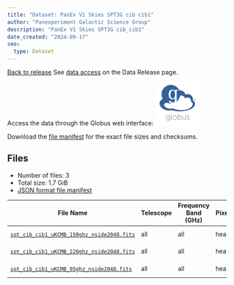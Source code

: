 ```yaml
---
title: "Dataset: PanEx V1 Skies SPT3G cib cib1"
author: "Panexperiment Galactic Science Group"
description: "PanEx V1 Skies SPT3G cib_cib1"
date_created: "2024-09-17"
seo:
  type: Dataset
---
```


[Back to release](./panexv1-spt.html#datasets)
See [data access](./panexv1-spt.html#data-access) on the Data Release page.

Access the data through the Globus web interface: [![Download via Globus](images/globus-logo.png)](https://app.globus.org/file-manager?origin_id=53b2a147-ae9d-4bbf-9d18-3b46d133d4bb&origin_path=%2Fspt3g%2Fcib_cib1%2F)

Download the [file manifest](https://g-0a470a.6b7bd8.0ec8.data.globus.org/spt3g/cib_cib1/manifest.json) for the exact file sizes and checksums.

## Files

- Number of files: 3
- Total size: 1.7 GiB
- [JSON format file manifest](https://g-0a470a.6b7bd8.0ec8.data.globus.org/spt3g/cib_cib1/manifest.json)

|                                                                     File Name                                                                      | Telescope | Frequency Band (GHz) | Pixelization | Nside | Unit  |   Size    |
| -------------------------------------------------------------------------------------------------------------------------------------------------- | --------- | -------------------- | ------------ | ----: | ----- | --------- |
| [`spt_cib_cib1_uKCMB_150ghz_nside2048.fits`](https://g-0a470a.6b7bd8.0ec8.data.globus.org/spt3g/cib_cib1/spt_cib_cib1_uKCMB_150ghz_nside2048.fits) | all       | all                  | healpix      |  2048 | uKCMB | 576.0 MiB |
| [`spt_cib_cib1_uKCMB_220ghz_nside2048.fits`](https://g-0a470a.6b7bd8.0ec8.data.globus.org/spt3g/cib_cib1/spt_cib_cib1_uKCMB_220ghz_nside2048.fits) | all       | all                  | healpix      |  2048 | uKCMB | 576.0 MiB |
| [`spt_cib_cib1_uKCMB_95ghz_nside2048.fits`](https://g-0a470a.6b7bd8.0ec8.data.globus.org/spt3g/cib_cib1/spt_cib_cib1_uKCMB_95ghz_nside2048.fits)   | all       | all                  | healpix      |  2048 | uKCMB | 576.0 MiB |
